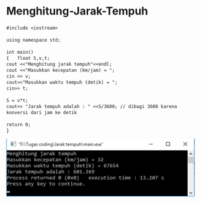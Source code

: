 # Menghitung-Jarak-Tempuh
    #include <iostream>

    using namespace std;

    int main()
    {   float S,v,t;
    cout <<"Menghitung jarak tempuh"<<endl;
    cout <<"Masukkan kecepatan (km/jam) = ";
    cin >> v;
    cout<<"Masukkan waktu tempuh (detik) = ";
    cin>> t;

    S = v*t;
    cout<< "Jarak tempuh adalah : " <<S/3600; // dibagi 3600 karena konversi dari jam ke detik

    return 0;
    }
   ![img](https://raw.githubusercontent.com/BambangPriam/Menghitung-Jarak-Tempuh/master/Menghitung%20jarak%20tempuh.png)

